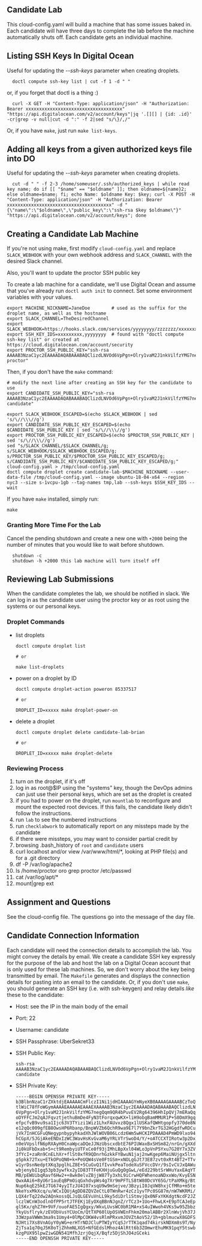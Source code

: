 ## Candidate Lab
This cloud-config.yaml will build a machine that has some issues baked in.  Each candidate will have three days to complete the lab before the machine automatically shuts off.  Each candidate gets an individual machine.

## Listing SSH Keys In Digital Ocean
Useful for updating the *--ssh-keys* parameter when creating droplets.

      doctl compute ssh-key list | cut -f 1 -d " "

or, if you forget that doctl is a thing :)

      curl -X GET -H "Content-Type: application/json" -H "Authorization: Bearer xxxxxxxxxxxxxxxxxxxxxxxxxxxxxxxxxxxx" "https://api.digitalocean.com/v2/account/keys"|jq '.[][] | {id: .id}' -cr|grep -v null|cut -d ":" -f 2|sed "s/\}/,/"

Or, if you have `make`, just run `make list-keys`.

## Adding all keys from a given authorized keys file into DO
Useful for updating the *--ssh-keys* parameter when creating droplets.

      cut -d " " -f 2-3 /home/someuser/.ssh/authorized_keys | while read key name; do if [[ "$name" == "$oldname" ]]; then oldname=${name}2; else oldname=$name; fi; echo Name: $oldname Key: $key; curl -X POST -H "Content-Type: application/json" -H "Authorization: Bearer xxxxxxxxxxxxxxxxxxxxxxxxxxxxxxxxxxxxxxx" -d "{\"name\":\"$oldname\",\"public_key\":\"ssh-rsa $key $oldname\"}" "https://api.digitalocean.com/v2/account/keys"; done

## Creating a Candidate Lab Machine
If you're not using make, first modify `cloud-config.yaml` and replace `SLACK_WEBHOOK` with your own webhook address and `SLACK_CHANNEL` with the desired Slack channel.

Also, you'll want to update the proctor SSH public key

To create a lab machine for a candidate, we'll use Digital Ocean and assume that you've already run `doctl auth init` to connect.  Set some environment variables with your values.

    export MACHINE_NICKNAME=JaneDoe        # used as the suffix for the droplet name, as well as the hostname
    export SLACK_CHANNEL=TheDesiredChannel
    export SLACK_WEBHOOK=https://hooks.slack.com/services/yyyyyyyy/zzzzzzz/xxxxxxxxxxxxxxxxxxx
    export SSH_KEY_IDS=xxxxxxxxx,yyyyyyyy  # found with "doctl compute ssh-key list" or created at https://cloud.digitalocean.com/account/security
    export PROCTOR_SSH_PUBLIC_KEY="ssh-rsa AAAAB3NzaC1yc2EAAAADAQABAAABAQClizdLNVOd6VpPgn+Olry1vaM2J1nkVilfzYMG7negQqm9QR4bPuvEV2Rg64396HhIpQVj7mERaQq6twoDYFFCJm2qAJFqvztjethuBmDe4FyN3tForqxqwKX+liH9obgBamMMUR1P+S0DmX9gqQ51efpcfvB9vu9sa1Ijc63V3TYizi1Wiz1LhxFAUvxz8Qgx1lUSKafQWHtgopfy370de8NZm2e12qQc009gfEB8OwsHP6Rbanp/BnpWVZb6QchR9wa9E7l7Y9bnZkrTG32HGgdfwRDCuvAujVk7InHCGFuQNegypnbypyhkadXhJWlWOVB06Lcdz6Wm5wHCKIPD proctor"

Then, if you don't have the `make` command:

    # modify the next line after creating an SSH key for the candidate to use
    export CANDIDATE_SSH_PUBLIC_KEY="ssh-rsa AAAAB3NzaC1yc2EAAAADAQABAAABAQClizdLNVOd6VpPgn+Olry1vaM2J1nkVilfzYMG7negQqm9QR4bPuvEV2Rg64396HhIpQVj7mERaQq6twoDYFFCJm2qAJFqvztjethuBmDe4FyN3tForqxqwKX+liH9obgBamMMUR1P+S0DmX9gqQ51efpcfvB9vu9sa1Ijc63V3TYizi1Wiz1LhxFAUvxz8Qgx1lUSKafQWHtgopfy370de8NZm2e12qQc009gfEB8OwsHP6Rbanp/BnpWVZb6QchR9wa9E7l7Y9bnZkrTG32HGgdfwRDCuvAujVk7InHCGFuQNegypnbypyhkadXhJWlWOVB06Lcdz6Wm5wHCKIPD candidate"
    
    export SLACK_WEBHOOK_ESCAPED=$(echo $SLACK_WEBHOOK | sed 's/\//\\\//g')
    export CANDIDATE_SSH_PUBLIC_KEY_ESCAPED=$(echo $CANDIDATE_SSH_PUBLIC_KEY | sed 's/\//\\\//g')
    export PROCTOR_SSH_PUBLIC_KEY_ESCAPED=$(echo $PROCTOR_SSH_PUBLIC_KEY | sed 's/\//\\\//g')
    sed "s/SLACK_CHANNEL/$SLACK_CHANNEL/g; s/SLACK_WEBHOOK/$SLACK_WEBHOOK_ESCAPED/g; s/PROCTOR_SSH_PUBLIC_KEY/$PROCTOR_SSH_PUBLIC_KEY_ESCAPED/g; s/CANDIDATE_SSH_PUBLIC_KEY/$CANDIDATE_SSH_PUBLIC_KEY_ESCAPED/g;" cloud-config.yaml > /tmp/cloud-config.yaml
    doctl compute droplet create candidate-lab-$MACHINE_NICKNAME --user-data-file /tmp/cloud-config.yaml --image ubuntu-18-04-x64 --region nyc3 --size s-1vcpu-1gb --tag-names tmp,lab --ssh-keys $SSH_KEY_IDS --wait

If you have `make` installed, simply run:

    make

### Granting More Time For the Lab
Cancel the pending shutdown and create a new one with `+2000` being the number of minutes that you would like to wait before shutdown.

      shutdown -c
      shutdown -h +2000 this lab machine will turn itself off

## Reviewing Lab Submissions
When the candidate completes the lab, we should be notified in slack.  We can log in as the candidate user using the proctor key or as root using the systems or our personal keys.

### Droplet Commands
* list droplets

      doctl compute droplet list

      # or

      make list-droplets

* power on a droplet by ID

      doctl compute droplet-action poweron 85337517

      # or

      DROPLET_ID=xxxxx make droplet-power-on

* delete a droplet

      doctl compute droplet delete candidate-lab-brian

      # or

      DROPLET_ID=xxxxx make droplet-delete

### Reviewing Process
1. turn on the droplet, if it's off
1. log in as root@$IP using the "systems" key, though the DevOps admins can just use their personal keys, which are set as the droplet is created
1. if you had to power on the droplet, run `mountlab` to reconfigure and mount the expected root devices.  If this fails, the candidate likely didn't follow the instructions.
1. run `lab` to see the numbered instructions
1. run `checklabwork` to automatically report on any missteps made by the candidate
1. if there were missteps, you may want to consider partial credit by
  1. browsing .bash_history of `root` and `candidate` users
  1. curl localhost and/or view /var/www/html/*, looking at PHP file(s) and for a .git directory
  1. df -P /var/log/apache2
  1. ls /home/proctor oro grep proctor /etc/passwd
  1. cat /var/log/apt/*
  1. mount|grep ext
## Assignment and Questions
See the cloud-config file.  The questions go into the message of the day file.

## Candidate Connection Information
Each candidate will need the connection details to accomplish the lab.  You might convey the details by email.  We create a candidate SSH key expressly for the purpose of the lab and host the lab on a Digital Ocean account that is only used for these lab machines.  So, we don't worry about the key being transmitted by email.  The `Makefile` generates and displays the connection details for pasting into an email to the candidate.  Or, if you don't use `make`, you should generate an SSH key (i.e. with ssh-keygen) and relay details *like* these to the candidate:

* Host: see the IP in the main body of the email
* Port: 22
* Username: candidate
* SSH Passphrase: UberSekret33
* SSH Public Key:

      ssh-rsa AAAAB3NzaC1yc2EAAAADAQABAAABAQClizdLNVOd6VpPgn+Olry1vaM2J1nkVilfzYMG7negQqm9QR4bPuvEV2Rg64396HhIpQVj7mERaQq6twoDYFFCJm2qAJFqvztjethuBmDe4FyN3tForqxqwKX+liH9obgBamMMUR1P+S0DmX9gqQ51efpcfvB9vu9sa1Ijc63V3TYizi1Wiz1LhxFAUvxz8Qgx1lUSKafQWHtgopfy370de8NZm2e12qQc009gfEB8OwsHP6Rbanp/BnpWVZb6QchR9wa9E7l7Y9bnZkrTG32HGgdfwRDCuvAujVk7InHCGFuQNegypnbypyhkadXhJWlWOVB06Lcdz6Wm5wHCKIPD candidate

* SSH Private Key:

      -----BEGIN OPENSSH PRIVATE KEY-----
      b3BlbnNzaC1rZXktdjEAAAAACmFlczI1Ni1jdHIAAAAGYmNyeXB0AAAAGAAAABCzToQ0pj
      tlWiC78fFoWGymAAAAEAAAAAEAAAEXAAAAB3NzaC1yc2EAAAADAQABAAABAQClizdLNVOd
      6VpPgn+Olry1vaM2J1nkVilfzYMG7negQqm9QR4bPuvEV2Rg64396HhIpQVj7mERaQq6tw
      oDYFFCJm2qAJFqvztjethuBmDe4FyN3tForqxqwKX+liH9obgBamMMUR1P+S0DmX9gqQ51
      efpcfvB9vu9sa1Ijc63V3TYizi1Wiz1LhxFAUvxz8Qgx1lUSKafQWHtgopfy370de8NZm2
      e12qQc009gfEB8OwsHP6Rbanp/BnpWVZb6QchR9wa9E7l7Y9bnZkrTG32HGgdfwRDCuvAu
      jVk7InHCGFuQNegypnbypyhkadXhJWlWOVB06Lcdz6Wm5wHCKIPDAAAD4PmWD9lxo94hIl
      hCGpX/5JGjAkeENDxIzWC3WavHsKvGvaM6yYRLVTrSwoD4/Y/+oATCCXTIRotw3p2Dxic7
      n0eVVpslfN6pRXAyH0CnaWpcaDQeJJNzUbscxdbtE76PIUWaxBxSHSm82/nrGn/gXXdGxQ
      Ji0kUFbDxab+5+ct9RembyiUTFxCe0f93jIMhLBpXxl04WLo3pVnP5Yxu7G20Y7x3ZVZZq
      3fYcI+zaRn9CnELhXr+flSt0xfR9QDnrhGzkkFYBwuN1jaj2nwKgep6MaiNUjgx5ltnMvj
      g5pkk72Txu+ETkOPoQN0+k+PeUQW4sVe0FtGSm+xNOLgGJt73E87zvt0xRt4BT2+TTvdNj
      w1yrDsnNedptXKq3pglhLZ8E+5CuGvQ1fIvvkPeaTodeXuSFVccDVr/9sIvCVJxQAWuteI
      wbjenybI1gq53pb3ywfkx2yID83TTFeKXHjuGuQgOgGwL/eEd229btSrWHuYaxEAqYT5H5
      MB/pEWUibqRavf6Hw2++8wk0elvZBjjW87Ty3xhL9iCrwHQFWhenoaNDxxWo/KvyESNOcG
      QwxAAi6+8yU6r1auEqBPmOiqGxhdvpWs4g7Xr9mPFTLS8tW80DcVY65G/tPaXMkg/BtL1I
      Nup6kqE25kEJTG674yyITzJU4I07xsqU9w9mSejve/3BzyiI0JqVW8hxjCfMRo+m5te7NJ
      NkeYsxMkXcq/u/WCxIQUjAgDD8ZQVZeCtL0TWnRwr4zCz1yvTPc0SG87m/nW7WKRMi/pqO
      LQX4rTq22dw2AQnkossQLJsQLGEVuVnLL9ky5diDrliStmvjQx0NFxYKKdgtNcdF2JZ7Sq
      lczlWCnW3odlnOfPP5rtJTFEKj1EyOXqBBnNJgnZ/rTCz3+1Uo+FhwLK+E9pTCAJeEpoAB
      gl5Kx/qhZ7H+9VF/ouoFAE5IgQgxy/WkvLUvsWC0bR1MA+xS4uIWwoh4VKs5w95Zbbz2w3
      YkyUsflryk/zEVObVusYCUoCm/QtTXP60lUpOSVWEnFhkm20malABBr2XlnWvjVh37JQnJ
      33WzpaVWWm3ma9s1Umy4+0lMpCOKW4vsRlmPRxvmJOVZtAoV52/1h+gblmucwX8GDFS2w4
      NJHti7Xs8VnAGyY0yWG+erHTrNDJCluPTWIyYCqSJrTTK1qad74kirskNDXm8s9T/NyUPK
      ZjTsa1q70qJ5K0oTjZhhmNLXG5+NfGEdslMhoz4AlRtt6b3ZOmwrEhuMK91pqY5tswbIfH
      kzgPUX95lpwZiwGDN541MfhJzrjOqjX/Bqfz5DjShJO4zGCeki
      -----END OPENSSH PRIVATE KEY-----
